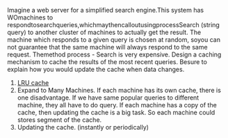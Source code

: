 Imagine a web server for a simplified search engine.This system has WOmachines to respondtosearchqueries,whichmaythencalloutusingprocessSearch (string query) to another cluster of machines to actually get the result. The machine which responds to a given query is chosen at random, soyou can not guarantee that the same machine will always respond to the same request. Themethod process - Search is very expensive. Design a caching mechanism to cache the results of the most recent queries. Besure to explain how you would update the cache when data changes.

1. [LRU cache](https://leetcode.com/problems/lru-cache/) 
2. Expand to Many Machines. If each machine has its own cache, there is one disadvantage. If we have same popular queries to different machine, they all have to do query. If each machine has a copy of the cache, then updating the cache is a big task. So each machine could stores segment of the cache.
3. Updating the cache. (instantly or periodically)